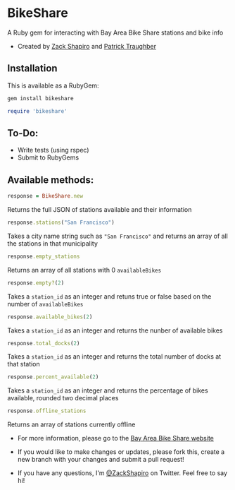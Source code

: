 # BikeShare
A Ruby gem for interacting with Bay Area Bike Share stations and bike info
* Created by [Zack Shapiro](http://twitter.com/zackshapiro) and [Patrick Traughber](http://twitter.com/ptraughber)

## Installation

This is available as a RubyGem:
```ruby
gem install bikeshare
```

```ruby
require 'bikeshare'
```

## To-Do:
* Write tests (using rspec)
* Submit to RubyGems

## Available methods:


```ruby
response = BikeShare.new
```
Returns the full JSON of stations available and their information

```ruby
response.stations("San Francisco")
```
Takes a city name string such as `"San Francisco"` and returns an array of all the stations in that municipality

```ruby
response.empty_stations
```
Returns an array of all stations with 0 `availableBikes`

```ruby
response.empty?(2)
```
Takes a `station_id` as an integer and retuns true or false based on the number of `availableBikes`

```ruby
response.available_bikes(2)
```
Takes a `station_id` as an integer and returns the nunber of available bikes

```ruby
response.total_docks(2)
```
Takes a `station_id` as an integer and returns the total number of docks at that station

```ruby
response.percent_available(2)
```
Takes a `station_id` as an integer and returns the percentage of bikes available, rounded two decimal places

```ruby
response.offline_stations
```
Returns an array of stations currently offline

* For more information, please go to the [Bay Area Bike Share website](http://bayareabikeshare.com)

* If you would like to make changes or updates, please fork this, create a new branch with your changes and submit a pull request!

* If you have any questions, I'm [@ZackShapiro](http://twitter.com/zackshapiro) on Twitter. Feel free to say hi!